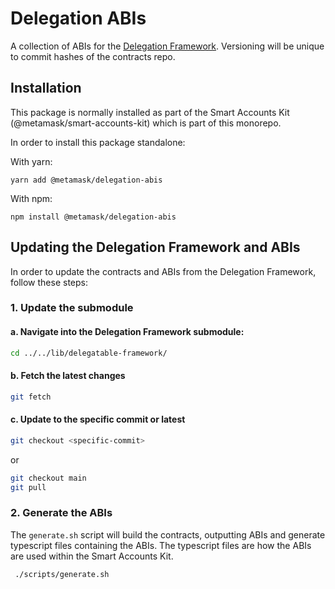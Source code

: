 # Delegation ABIs

A collection of ABIs for the [Delegation Framework](https://github.com/metamask/delegation-framework). Versioning will be unique to commit hashes of the contracts repo.

## Installation

This package is normally installed as part of the Smart Accounts Kit (@metamask/smart-accounts-kit) which is part of this monorepo.

In order to install this package standalone:

With yarn:
```
yarn add @metamask/delegation-abis
```

With npm:
```
npm install @metamask/delegation-abis
```

## Updating the Delegation Framework and ABIs

In order to update the contracts and ABIs from the Delegation Framework, follow these steps:

### 1. Update the submodule

#### a. Navigate into the Delegation Framework submodule:

```bash
cd ../../lib/delegatable-framework/
```

#### b. Fetch the latest changes

```bash
git fetch
```

#### c. Update to the specific commit or latest

```bash
git checkout <specific-commit>
```

or

```bash
git checkout main
git pull
```

### 2. Generate the ABIs

The `generate.sh` script will build the contracts, outputting ABIs and generate typescript files containing the ABIs. The typescript files are how the ABIs are used within the Smart Accounts Kit.

```bash
 ./scripts/generate.sh
 ```

